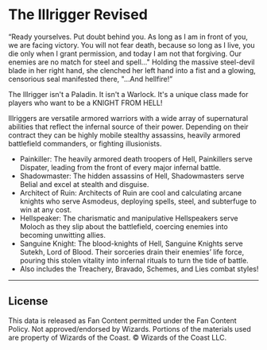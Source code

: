 # The Illrigger Revised

“Ready yourselves. Put doubt behind you. As long as I am in front of you, we are facing victory. You will not fear death, because so long as I live, you die only when I grant permission, and today I am not that forgiving. Our enemies are no match for steel and spell..." Holding the massive steel-devil blade in her right hand, she clenched her left hand into a fist and a glowing, censorious seal manifested there, "...And hellfire!”

The Illrigger isn't a Paladin. It isn't a Warlock. It's a unique class made for players who want to be a KNIGHT FROM HELL!

Illriggers are versatile armored warriors with a wide array of supernatural abilities that reflect the infernal source of their power. Depending on their contract they can be highly mobile stealthy assassins, heavily armored battlefield commanders, or fighting illusionists.

* Painkiller: The heavily armored death troopers of Hell, Painkillers serve Dispater, leading from the front of every major infernal battle.
* Shadowmaster: The hidden assassins of Hell, Shadowmasters serve Belial and excel at stealth and disguise.
* Architect of Ruin: Architects of Ruin are cool and calculating arcane knights who serve Asmodeus, deploying spells, steel, and subterfuge to win at any cost.
* Hellspeaker: The charismatic and manipulative Hellspeakers serve Moloch as they slip about the battlefield, coercing enemies into becoming unwitting allies.
* Sanguine Knight: The blood-knights of Hell, Sanguine Knights serve Sutekh, Lord of Blood. Their sorceries drain their enemies’ life force, pouring this stolen vitality into infernal rituals to turn the tide of battle.
* Also includes the Treachery, Bravado, Schemes, and Lies combat styles!

---

## License

This data is released as Fan Content permitted under the Fan Content Policy. Not approved/endorsed by Wizards. Portions of the materials used are property of Wizards of the Coast. © Wizards of the Coast LLC.
